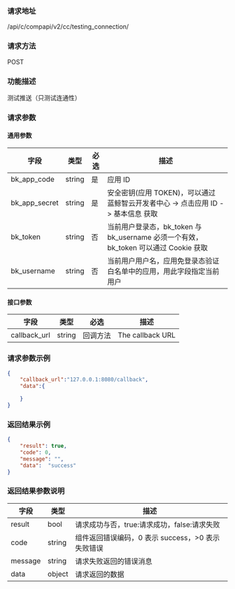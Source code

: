 
### 请求地址

/api/c/compapi/v2/cc/testing_connection/

### 请求方法

POST

### 功能描述

测试推送（只测试连通性）

### 请求参数


#### 通用参数

| 字段 | 类型 | 必选 | 描述 |
|-----------|------------|--------|------------|
| bk_app_code  | string    | 是 | 应用 ID     |
| bk_app_secret| string    | 是 | 安全密钥(应用 TOKEN)，可以通过 蓝鲸智云开发者中心 -&gt; 点击应用 ID -&gt; 基本信息 获取 |
| bk_token     | string    | 否 | 当前用户登录态，bk_token 与 bk_username 必须一个有效，bk_token 可以通过 Cookie 获取 |
| bk_username  | string    | 否 | 当前用户用户名，应用免登录态验证白名单中的应用，用此字段指定当前用户 |

#### 接口参数

| 字段                | 类型      | 必选     | 描述                                |
|---------------------|------------|----------|--------------------------------------|
| callback_url        | string     | 回调方法 | The callback URL                     |

### 请求参数示例

```json
{
    "callback_url":"127.0.0.1:8080/callback",
    "data":{

    }
}
```

### 返回结果示例

```json
{
    "result": true,
    "code": 0,
    "message": "",
    "data":  "success"
}
```

### 返回结果参数说明

| 字段      | 类型      | 描述      |
|-----------|-----------|-----------|
| result    | bool      | 请求成功与否，true:请求成功，false:请求失败 |
| code      | string    | 组件返回错误编码，0 表示 success，>0 表示失败错误 |
| message   | string    | 请求失败返回的错误消息 |
| data      | object    | 请求返回的数据 |
